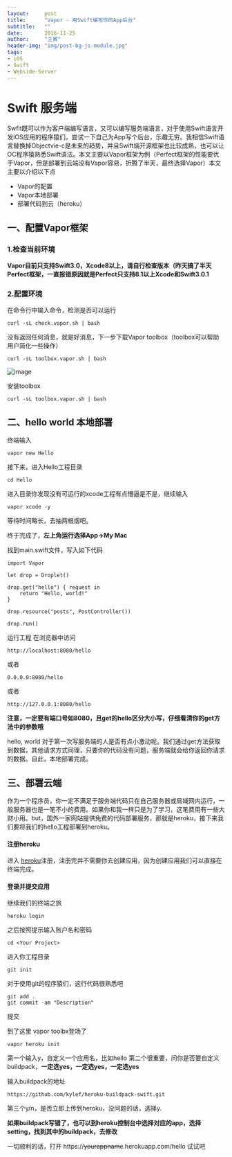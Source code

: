 ```yaml
---
layout:     post
title:      "Vapor - 用Swift编写你的App后台"
subtitle:   ""
date:       2016-11-25
author:     "王寅"
header-img: "img/post-bg-js-module.jpg"
tags:
- iOS
- Swift
- Webside-Server
---
```

# Swift 服务端
Swfit既可以作为客户端编写语言，又可以编写服务端语言，对于使用Swift语言开发iOS应用的程序猿们，尝试一下自己为App写个后台，乐趣无穷。我相信Swift语言替换掉Objectvie-c是未来的趋势，并且Swift端开源框架也比较成熟，也可以让OC程序猿熟悉Swift语法。本文主要以Vapor框架为例（Perfect框架的性能要优于Vapor，但是部署到云端没有Vapor容易，折腾了半天，最终选择Vapor）本文主要以介绍以下点

- Vapor的配置
- Vapor本地部署
- 部署代码到云（heroku）

## 一、配置Vapor框架
### 1.检查当前环境 
**Vapor目前只支持Swift3.0，Xcode8以上，请自行检查版本（昨天搞了半天Perfect框架，一直报错原因就是Perfect只支持8.1以上Xcode和Swift3.0.1**
### 2.配置环境
在命令行中输入命令，检测是否可以运行

    curl -sL check.vapor.sh | bash
没有返回任何消息，就是好消息，下一步下载Vapor toolbox（toolbox可以帮助用户简化一些操作）

    curl -sL toolbox.vapor.sh | bash

![image](https://cloud.githubusercontent.com/assets/1342803/17454691/97e549e2-5b6d-11e6-979a-f0cd6b6f1b0a.png)

安装toolbox

    curl -sL toolbox.vapor.sh | bash

## 二、hello world 本地部署
终端输入

    vapor new Hello

接下来，进入Hello工程目录

    cd Hello
    
进入目录你发现没有可运行的xcode工程有点懵逼是不是，继续输入
    
    vapor xcode -y

等待时间略长，去抽两根烟吧。


终于完成了，**左上角运行选择App->My Mac**

找到main.swift文件，写入如下代码

```
import Vapor

let drop = Droplet()

drop.get("hello") { request in
    return "Hello, world!"
}

drop.resource("posts", PostController())

drop.run()

```

运行工程
在浏览器中访问

    http://localhost:8080/hello
    
或者  

    0.0.0.0:8080/hello
或者  

    http://127.0.0.1:8080/hello

**注意，一定要有端口号如8080，且get的hello区分大小写，仔细看清你的get方法中的参数哦**

hello, world 对于第一次写服务端的人是否有点小激动呢。我们通过get方法获取到数据，其他请求方式同理，只要你的代码没有问题，服务端就会给你返回你请求的数据。自此，本地部署完成。

## 三、部署云端
作为一个程序员，你一定不满足于服务端代码只在自己服务器或局域网内运行，一般服务器也是一笔不小的费用。如果你和我一样只是为了学习，这笔费用有一些大财小用。but，国外一家网站提供免费的代码部署服务，那就是heroku，接下来我们要将我们的hello工程部署到heroku。

#### 注册heroku
进入
[heroku](http://note.youdao.com/)注册，注册完并不需要你去创建应用，因为创建应用我们可以直接在终端完成。

#### 登录并提交应用
继续我们的终端之旅
    
    heroku login

之后按照提示输入账户名和密码

    cd <Your Project>

进入你工程目录

    git init
    
对于使用git的程序猿们，这行代码很熟悉吧

    git add .
    git commit -am "Description"

提交

到了这里 vapor toolbx登场了

    vapor heroku init

第一个输入y，自定义一个应用名，比如hello
第二个很重要，问你是否要自定义buildpack，**一定选yes，一定选yes，一定选yes**

输入buildpack的地址

    https://github.com/kylef/heroku-buildpack-swift.git

第三个y/n，是否立即上传到heroku，没问题的话，选择y.

**如果buildpack写错了，也可以到heroku控制台中选择对应的app，选择setting，找到其中的buildpack，去修改**


一切顺利的话，打开
https://~~yourappname~~.herokuapp.com/hello 试试吧
